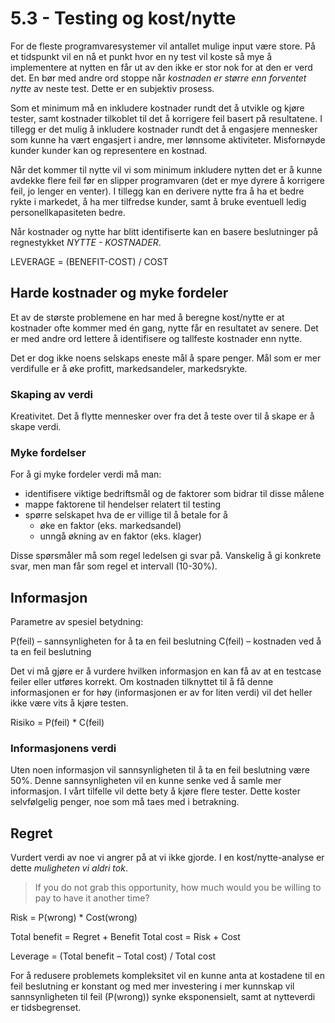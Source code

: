 # 5.3 - Testing og kost/nytte
For de fleste programvaresystemer vil antallet mulige input være store. På et tidspunkt vil en nå et punkt hvor en ny test vil koste så mye å implementere at nytten en får ut av den ikke er stor nok for at den er verd det. En bør med andre ord stoppe når _kostnaden er større enn forventet nytte_ av neste test. Dette er en subjektiv prosess.

Som et minimum må en inkludere kostnader rundt det å utvikle og kjøre tester, samt kostnader tilkoblet til det å korrigere feil basert på resultatene. I tillegg er det mulig å inkludere kostnader rundt det å engasjere mennesker som kunne ha vært engasjert i andre, mer lønnsome aktiviteter. Misfornøyde kunder kunder kan og representere en kostnad.

Når det kommer til nytte vil vi som minimum inkludere nytten det er å kunne avdekke flere feil før en slipper programvaren (det er mye dyrere å korrigere feil, jo lenger en venter). I tillegg kan en derivere nytte fra å ha et bedre rykte i markedet, å ha mer tilfredse kunder, samt å bruke eventuell ledig personellkapasiteten bedre.

Når kostnader og nytte har blitt identifiserte kan en basere beslutninger på regnestykket _NYTTE - KOSTNADER_.

LEVERAGE = (BENEFIT-COST) / COST


## Harde kostnader og myke fordeler
Et av de største problemene en har med å beregne kost/nytte er at kostnader ofte kommer med én gang, nytte får en resultatet av senere. Det er med andre ord lettere å identifisere og tallfeste kostnader enn nytte.

Det er dog ikke noens selskaps eneste mål å spare penger. Mål som er mer verdifulle er å øke profitt, markedsandeler, markedsrykte.

### Skaping av verdi
Kreativitet. Det å flytte mennesker over fra det å teste over til å skape er å skape verdi.

### Myke fordelser
For å gi myke fordeler verdi må man:

* identifisere viktige bedriftsmål og de faktorer som bidrar til disse målene
* mappe faktorene til hendelser relatert til testing
* spørre selskapet hva de er villige til å betale for å
	* øke en faktor (eks. markedsandel)
	* unngå økning av en faktor (eks. klager)

Disse spørsmåler må som regel ledelsen gi svar på. Vanskelig å gi konkrete svar, men man får som regel et intervall (10-30%).

## Informasjon
Parametre av spesiel betydning:

P(feil) – sannsynligheten for å ta en feil beslutning
C(feil) – kostnaden ved å ta en feil beslutning

Det vi må gjøre er å vurdere hvilken informasjon en kan få av at en testcase feiler eller utføres korrekt. Om kostnaden tilknyttet til å få denne informasjonen er for høy (informasjonen er av for liten verdi) vil det heller ikke være vits å kjøre testen.

Risiko = P(feil) * C(feil)

### Informasjonens verdi
Uten noen informasjon vil sannsynligheten til å ta en feil beslutning være 50%. Denne sannsynligheten vil en kunne senke ved å samle mer informasjon. I vårt tilfelle vil dette bety å kjøre flere tester. Dette koster selvfølgelig penger, noe som må taes med i betrakning.



## Regret
Vurdert verdi av noe vi angrer på at vi ikke gjorde. I en kost/nytte-analyse er dette _muligheten vi aldri tok_.

> If you do not grab this opportunity, how much would you be willing to pay to have it another time?




Risk = P(wrong) * Cost(wrong)

Total benefit = Regret + Benefit
Total cost = Risk + Cost

Leverage = (Total benefit – Total cost) / Total cost

For å redusere problemets kompleksitet vil en kunne anta at kostadene til en feil beslutning er konstant og med mer investering i mer kunnskap vil sannsynligheten til feil (P(wrong)) synke eksponensielt, samt at nytteverdi er tidsbegrenset.